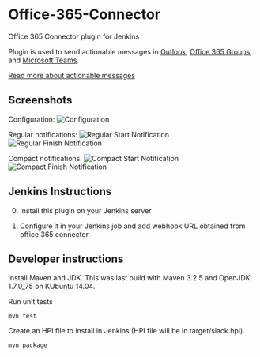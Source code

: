 # Office-365-Connector
Office 365 Connector plugin for Jenkins

Plugin is used to send actionable messages in [Outlook](http://outlook.com), [Office 365 Groups](https://support.office.com/en-us/article/Learn-about-Office-365-Groups-b565caa1-5c40-40ef-9915-60fdb2d97fa2), and [Microsoft Teams](https://products.office.com/en-us/microsoft-teams/group-chat-software).

[Read more about actionable messages](https://docs.microsoft.com/en-us/outlook/actionable-messages/)

## Screenshots

Configuration:
![Configuration](https://github.com/olegfeferman/office-365-connector-plugin/raw/master/.README/config.png)

Regular notifications:
![Regular Start Notification](https://github.com/olegfeferman/office-365-connector-plugin/raw/master/.README/regularStart.png)
![Regular Finish Notification](https://github.com/olegfeferman/office-365-connector-plugin/raw/master/.README/regularFinish.png)

Compact notifications:
![Compact Start Notification](https://github.com/olegfeferman/office-365-connector-plugin/raw/master/.README/compactStart.png)
![Compact Finish Notification](https://github.com/olegfeferman/office-365-connector-plugin/raw/master/.README/compactFinish.png)

## Jenkins Instructions

0. Install this plugin on your Jenkins server

0. Configure it in your Jenkins job and add webhook URL obtained from office 365 connector.

## Developer instructions
Install Maven and JDK. This was last build with Maven 3.2.5 and OpenJDK 1.7.0_75 on KUbuntu 14.04.

Run unit tests

`mvn test`

Create an HPI file to install in Jenkins (HPI file will be in target/slack.hpi).

`mvn package`
